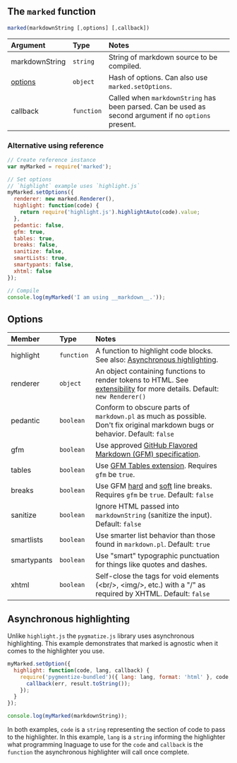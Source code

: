 ## The `marked` function

```js
marked(markdownString [,options] [,callback])
```

|Argument              |Type         |Notes                                                                                                |
|:---------------------|:------------|:----------------------------------------------------------------------------------------------------|
|markdownString        |`string`     |String of markdown source to be compiled.                                                            |
|<a href="#options">options</a>|`object`|Hash of options. Can also use `marked.setOptions`.                                                |
|callback              |`function`   |Called when `markdownString` has been parsed. Can be used as second argument if no `options` present.|

### Alternative using reference

```js
// Create reference instance
var myMarked = require('marked');

// Set options
// `highlight` example uses `highlight.js`
myMarked.setOptions({
  renderer: new marked.Renderer(),
  highlight: function(code) {
  	return require('highlight.js').highlightAuto(code).value;
  },
  pedantic: false,
  gfm: true,
  tables: true,
  breaks: false,
  sanitize: false,
  smartLists: true,
  smartypants: false,
  xhtml: false
});

// Compile
console.log(myMarked('I am using __markdown__.'));
```

<h2 id="options">Options</h2>

|Member     |Type      |Notes                                                                                                                        |
|:----------|:---------|:----------------------------------------------------------------------------------------------------------------------------|
|highlight  |`function`|A function to highlight code blocks. See also: <a href="#highlight">Asynchronous highlighting</a>.                           |
|renderer   |`object`  |An object containing functions to render tokens to HTML. See [extensibility](https://github.com/markedjs/marked/blob/master/USAGE_EXTENSIBILITY.md) for more details. Default: `new Renderer()`|
|pedantic   |`boolean` |Conform to obscure parts of `markdown.pl` as much as possible. Don't fix original markdown bugs or behavior. Default: `false`|
|gfm        |`boolean` |Use approved [GitHub Flavored Markdown (GFM) specification](https://github.github.com/gfm/).                                 |
|tables     |`boolean` |Use [GFM Tables extension](https://github.github.com/gfm/#tables-extension-). Requires `gfm` be `true`.                      |
|breaks     |`boolean` |Use GFM [hard](https://github.github.com/gfm/#hard-line-breaks) and [soft](https://github.github.com/gfm/#soft-line-breaks) line breaks. Requires `gfm` be `true`. Default: `false`|
|sanitize   |`boolean` |Ignore HTML passed into `markdownString` (sanitize the input). Default: `false`                                              |
|smartlists |`boolean` |Use smarter list behavior than those found in `markdown.pl`. Default: `true`                                                 |
|smartypants|`boolean` |Use "smart" typographic punctuation for things like quotes and dashes.                                                       |
|xhtml      |`boolean` |Self-close the tags for void elements (&lt;br/&gt;, &lt;img/&gt;, etc.) with a "/" as required by XHTML. Default: `false`    |

<h2 id="highlight">Asynchronous highlighting</h2>

Unlike `highlight.js` the `pygmatize.js` library uses asynchronous highlighting. This example demonstrates that marked is agnostic when it comes to the highlighter you use.

```js
myMarked.setOption({
  highlight: function(code, lang, callback) {
    require('pygmentize-bundled')({ lang: lang, format: 'html' }, code, function (err, result) {
      callback(err, result.toString());
    });
  }
});

console.log(myMarked(markdownString));
```

In both examples, `code` is a `string` representing the section of code to pass to the highlighter. In this example, `lang` is a `string` informing the highlighter what programming lnaguage to use for the `code` and `callback` is the `function` the asynchronous highlighter will call once complete.